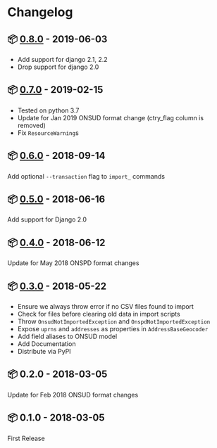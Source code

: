 # Changelog

## :package: [0.8.0](https://pypi.org/project/uk-geo-utils/0.8.0/) - 2019-06-03

* Add support for django 2.1, 2.2
* Drop support for django 2.0

## :package: [0.7.0](https://pypi.org/project/uk-geo-utils/0.7.0/) - 2019-02-15

* Tested on python 3.7
* Update for Jan 2019 ONSUD format change (ctry_flag column is removed)
* Fix `ResourceWarning`s

## :package: [0.6.0](https://pypi.org/project/uk-geo-utils/0.6.0/) - 2018-09-14

Add optional `--transaction` flag to `import_` commands

## :package: [0.5.0](https://pypi.org/project/uk-geo-utils/0.5.0/) - 2018-06-16

Add support for Django 2.0

## :package: [0.4.0](https://pypi.org/project/uk-geo-utils/0.4.0/) - 2018-06-12

Update for May 2018 ONSPD format changes

## :package: [0.3.0](https://pypi.org/project/uk-geo-utils/0.3.0/) - 2018-05-22

* Ensure we always throw error if no CSV files found to import
* Check for files before clearing old data in import scripts
* Throw `OnsudNotImportedException` and `OnspdNotImportedException`
* Expose `uprns` and `addresses` as properties in `AddressBaseGeocoder`
* Add field aliases to ONSUD model
* Add Documentation
* Distribute via PyPI

## :package: 0.2.0 - 2018-03-05

Update for Feb 2018 ONSUD format changes

## :package: 0.1.0 - 2018-03-05

First Release
